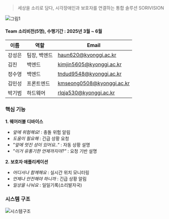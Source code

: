 > 세상을 소리로 담다, 시각장애인과 보호자를 연결하는 통합 솔루션 SORIVISION

![그림1](https://github.com/user-attachments/assets/be86c789-9890-4de3-b57c-48bbcf0eca7f)

#### Team 소리비전(5명), 수행기간 : 2025년 3월 ~ 6월
| **이름** | **역할** | **Email** |
|----------|----------|---------|
| 강성은 | 팀장, 백엔드 | haun620@kyonggi.ac.kr |
| 김진 | 백엔드 | kimjin5605@kyonggi.ac.kr |
| 정수영 | 백엔드 | tndud9548@kyonggi.ac.kr |
| 김민성 | 프론트엔드 | kmseong0508@kyonggi.ac.kr
| 박기범 | 하드웨어 | rlqja530@kyonggi.ac.kr |

### 핵심 기능
 **1. 웨어러블 디바이스**
 - *앞에 위험해요!* : 충돌 위험 알림
 - *도움이 필요해* : 긴급 상황 요청
 - *"앞에 멋진 성이 있어요.."* : 자동 상황 설명
 - *"이거 유통기한 언제까지야?"* : 요청 기반 설명

 **2. 보호자 애플리케이션**
  - *어디서나 함께해요* : 실시간 위치 모니터링
  - *언제나 안전해야 하니까* : 긴급 상황 알림
  - *일상을 나눠요* : 일일기록(소리발자국)


### 시스템 구조

![시스템구조](https://github.com/user-attachments/assets/95929313-2b21-45fc-8f9e-efb47e1e16e9)


